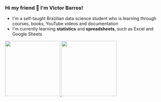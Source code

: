 ### Hi my friend 👋 I'm Victor Barros!

<!--
**vthbarros/vthbarros** is a ✨ _special_ ✨ repository because its `README.md` (this file) appears on your GitHub profile.

Here are some ideas to get you started:

- 🔭 I’m currently working on ...
- 🌱 I’m currently learning ...
- 👯 I’m looking to collaborate on ...
- 🤔 I’m looking for help with ...
- 💬 Ask me about ...
- 📫 How to reach me: ...
- 😄 Pronouns: ...
- ⚡ Fun fact: ...
-->

- I'm a self-taught Brazilian data science student who is learning through courses, books, YouTube videos and documentation
- I'm currently learning **statistics** and **spreadsheets**, such as Excel and Google Sheets

<div>
  <a href="https://github.com/Vthbarros">
  <img height="180em" src="https://github-readme-stats.vercel.app/api?username=vthbarros&icons=true&theme=github_dark&include_all_commits=true"/>
  <img height="180em" src="https://github-readme-stats.vercel.app/api/top-langs/username=vthbarros&layout=compact&langs_count=5&theme=github_dark"/>
</div>
